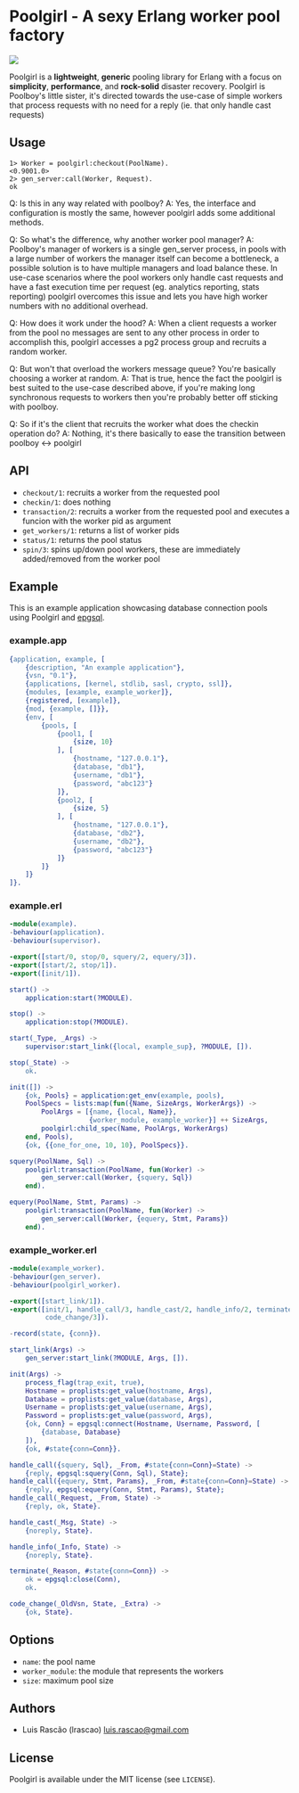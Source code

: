 # Poolgirl - A sexy Erlang worker pool factory

[![](https://travis-ci.com/MiniclipPortugal/poolgirl.png?branch=master)](https://travis-ci.com/MiniclipPortugal/poolgirl)

Poolgirl is a **lightweight**, **generic** pooling library for Erlang with a
focus on **simplicity**, **performance**, and **rock-solid** disaster recovery.
Poolgirl is Poolboy's little sister, it's directed towards the use-case of simple workers that process requests with no need for a reply (ie. that only handle cast requests)

## Usage

```erl-sh
1> Worker = poolgirl:checkout(PoolName).
<0.9001.0>
2> gen_server:call(Worker, Request).
ok
```

Q: Is this in any way related with poolboy?
A: Yes, the interface and configuration is mostly the same, however poolgirl adds some additional methods.

Q: So what's the difference, why another worker pool manager?
A: Poolboy's manager of workers is a single gen_server process, in pools with a large number of workers the manager itself can become a bottleneck, a possible solution is to have multiple managers and load balance these.
In use-case scenarios where the pool workers only handle cast requests and have a fast execution time per request (eg. analytics reporting, stats reporting) poolgirl overcomes this issue and lets you have high worker numbers with no additional overhead.

Q: How does it work under the hood?
A: When a client requests a worker from the pool no messages are sent to any other process in order to accomplish this, poolgirl accesses a pg2 process group and recruits a random worker.

Q: But won't that overload the workers message queue? You're basically choosing a worker at random.
A: That is true, hence the fact the poolgirl is best suited to the use-case described above, if you're making long synchronous requests to workers then you're probably better off sticking with poolboy.

Q: So if it's the client that recruits the worker what does the checkin operation do?
A: Nothing, it's there basically to ease the transition between poolboy <-> poolgirl

## API

- `checkout/1`: recruits a worker from the requested pool
- `checkin/1`: does nothing
- `transaction/2`: recruits a worker from the requested pool and executes a funcion with the worker pid as argument
- `get_workers/1`: returns a list of worker pids
- `status/1`: returns the pool status
- `spin/3`: spins up/down pool workers, these are immediately added/removed from the worker pool

## Example

This is an example application showcasing database connection pools using
Poolgirl and [epgsql](https://github.com/epgsql/epgsql).

### example.app

```erlang
{application, example, [
    {description, "An example application"},
    {vsn, "0.1"},
    {applications, [kernel, stdlib, sasl, crypto, ssl]},
    {modules, [example, example_worker]},
    {registered, [example]},
    {mod, {example, []}},
    {env, [
        {pools, [
            {pool1, [
                {size, 10}
            ], [
                {hostname, "127.0.0.1"},
                {database, "db1"},
                {username, "db1"},
                {password, "abc123"}
            ]},
            {pool2, [
                {size, 5}
            ], [
                {hostname, "127.0.0.1"},
                {database, "db2"},
                {username, "db2"},
                {password, "abc123"}
            ]}
        ]}
    ]}
]}.
```

### example.erl

```erlang
-module(example).
-behaviour(application).
-behaviour(supervisor).

-export([start/0, stop/0, squery/2, equery/3]).
-export([start/2, stop/1]).
-export([init/1]).

start() ->
    application:start(?MODULE).

stop() ->
    application:stop(?MODULE).

start(_Type, _Args) ->
    supervisor:start_link({local, example_sup}, ?MODULE, []).

stop(_State) ->
    ok.

init([]) ->
    {ok, Pools} = application:get_env(example, pools),
    PoolSpecs = lists:map(fun({Name, SizeArgs, WorkerArgs}) ->
        PoolArgs = [{name, {local, Name}},
                    {worker_module, example_worker}] ++ SizeArgs,
        poolgirl:child_spec(Name, PoolArgs, WorkerArgs)
    end, Pools),
    {ok, {{one_for_one, 10, 10}, PoolSpecs}}.

squery(PoolName, Sql) ->
    poolgirl:transaction(PoolName, fun(Worker) ->
        gen_server:call(Worker, {squery, Sql})
    end).

equery(PoolName, Stmt, Params) ->
    poolgirl:transaction(PoolName, fun(Worker) ->
        gen_server:call(Worker, {equery, Stmt, Params})
    end).
```

### example_worker.erl

```erlang
-module(example_worker).
-behaviour(gen_server).
-behaviour(poolgirl_worker).

-export([start_link/1]).
-export([init/1, handle_call/3, handle_cast/2, handle_info/2, terminate/2,
         code_change/3]).

-record(state, {conn}).

start_link(Args) ->
    gen_server:start_link(?MODULE, Args, []).

init(Args) ->
    process_flag(trap_exit, true),
    Hostname = proplists:get_value(hostname, Args),
    Database = proplists:get_value(database, Args),
    Username = proplists:get_value(username, Args),
    Password = proplists:get_value(password, Args),
    {ok, Conn} = epgsql:connect(Hostname, Username, Password, [
        {database, Database}
    ]),
    {ok, #state{conn=Conn}}.

handle_call({squery, Sql}, _From, #state{conn=Conn}=State) ->
    {reply, epgsql:squery(Conn, Sql), State};
handle_call({equery, Stmt, Params}, _From, #state{conn=Conn}=State) ->
    {reply, epgsql:equery(Conn, Stmt, Params), State};
handle_call(_Request, _From, State) ->
    {reply, ok, State}.

handle_cast(_Msg, State) ->
    {noreply, State}.

handle_info(_Info, State) ->
    {noreply, State}.

terminate(_Reason, #state{conn=Conn}) ->
    ok = epgsql:close(Conn),
    ok.

code_change(_OldVsn, State, _Extra) ->
    {ok, State}.
```

## Options

- `name`: the pool name
- `worker_module`: the module that represents the workers
- `size`: maximum pool size

## Authors

- Luis Rascão (lrascao) <luis.rascao@gmail.com>

## License

Poolgirl is available under the MIT license (see `LICENSE`).
